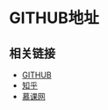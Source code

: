 # GITHUB地址

## 相关链接

* [GITHUB](https://github.com/xwjie/PLMCodeTemplate)
* [知乎](https://zhuanlan.zhihu.com/p/28705206)
* [慕课网](https://www.imooc.com/article/27569)

